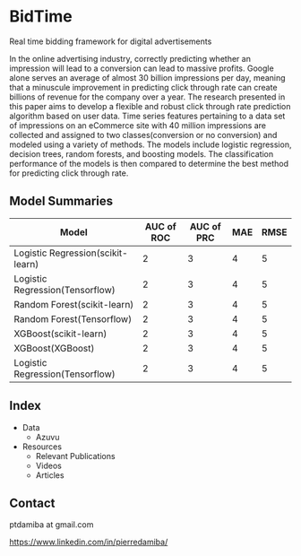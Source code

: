 # BidTime
Real time bidding framework for digital advertisements

In the online advertising industry, correctly predicting whether an impression will lead to a conversion can lead to massive profits. Google alone serves an average of almost 30 billion impressions per day, meaning that a minuscule improvement in predicting click through rate can create billions of revenue for the company over a year. The research presented in this paper aims to develop a flexible and robust click through rate prediction algorithm based on user data. Time series features pertaining to a data set of impressions on an eCommerce site with 40 million impressions are collected and assigned to two classes(conversion or no conversion) and modeled using a variety of methods. The models include logistic regression, decision trees, random forests, and boosting models. The classification performance of the models is then compared to determine the best method for predicting click through rate.


## Model Summaries

| Model | AUC of ROC | AUC of PRC | MAE | RMSE |
|---|---|---|---|---|
| Logistic Regression(scikit-learn) | 2 | 3 | 4 |5  |
| Logistic Regression(Tensorflow) | 2 | 3 | 4 |5  |
| Random Forest(scikit-learn) | 2 | 3 | 4 |5  |
| Random Forest(Tensorflow) | 2 | 3 | 4 |5  |
| XGBoost(scikit-learn) | 2 | 3 | 4 |5  |
| XGBoost(XGBoost) | 2 | 3 | 4 |5  |
| Logistic Regression(Tensorflow) | 2 | 3 | 4 |5  |



## Index
* Data
  * Azuvu
* Resources
  * Relevant Publications
  * Videos
  * Articles

## Contact
ptdamiba at gmail.com

https://www.linkedin.com/in/pierredamiba/
